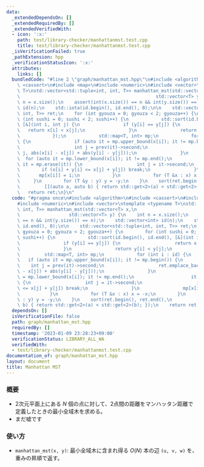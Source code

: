 ```yaml
---
data:
  _extendedDependsOn: []
  _extendedRequiredBy: []
  _extendedVerifiedWith:
  - icon: ':x:'
    path: test/library-checker/manhattanmst.test.cpp
    title: test/library-checker/manhattanmst.test.cpp
  _isVerificationFailed: true
  _pathExtension: hpp
  _verificationStatusIcon: ':x:'
  attributes:
    links: []
  bundledCode: "#line 2 \"graph/manhattan_mst.hpp\"\n#include <algorithm>\n#include\
    \ <cassert>\n#include <map>\n#include <numeric>\n#include <vector>\ntemplate <typename\
    \ T>\nstd::vector<std::tuple<int, int, T>> manhattan_mst(std::vector<T> x,\n \
    \                                                  std::vector<T> y) {\n    int\
    \ n = x.size();\n    assert(int(x.size()) == n && int(y.size()) == n);\n    std::vector<int>\
    \ id(n);\n    std::iota(id.begin(), id.end(), 0);\n\n    std::vector<std::tuple<int,\
    \ int, T>> ret;\n    for (int gyouza = 0; gyouza < 2; gyouza++) {\n        for\
    \ (int sushi = 0; sushi < 2; sushi++) {\n            std::sort(id.begin(), id.end(),\
    \ [&](int i, int j) {\n                if (y[i] == y[j]) {\n                 \
    \   return x[i] < x[j];\n                }\n                return y[i] < y[j];\n\
    \            });\n            std::map<T, int> mp;\n            for (int i : id)\
    \ {\n                if (auto it = mp.upper_bound(x[i]); it != mp.begin()) {\n\
    \                    int j = prev(it)->second;\n                    ret.emplace_back(i,\
    \ j, abs(x[i] - x[j]) + abs(y[i] - y[j]));\n                }\n              \
    \  for (auto it = mp.lower_bound(x[i]); it != mp.end();\n                    \
    \ it = mp.erase(it)) {\n                    int j = it->second;\n            \
    \        if (x[i] + y[i] <= x[j] + y[j]) break;\n                }\n         \
    \       mp[x[i]] = i;\n            }\n            for (T &x : x) x = -x;\n   \
    \     }\n        for (T &y : y) y = -y;\n    }\n    sort(ret.begin(), ret.end(),\n\
    \         [](auto a, auto b) { return std::get<2>(a) < std::get<2>(b); });\n \
    \   return ret;\n}\n"
  code: "#pragma once\n#include <algorithm>\n#include <cassert>\n#include <map>\n\
    #include <numeric>\n#include <vector>\ntemplate <typename T>\nstd::vector<std::tuple<int,\
    \ int, T>> manhattan_mst(std::vector<T> x,\n                                 \
    \                  std::vector<T> y) {\n    int n = x.size();\n    assert(int(x.size())\
    \ == n && int(y.size()) == n);\n    std::vector<int> id(n);\n    std::iota(id.begin(),\
    \ id.end(), 0);\n\n    std::vector<std::tuple<int, int, T>> ret;\n    for (int\
    \ gyouza = 0; gyouza < 2; gyouza++) {\n        for (int sushi = 0; sushi < 2;\
    \ sushi++) {\n            std::sort(id.begin(), id.end(), [&](int i, int j) {\n\
    \                if (y[i] == y[j]) {\n                    return x[i] < x[j];\n\
    \                }\n                return y[i] < y[j];\n            });\n   \
    \         std::map<T, int> mp;\n            for (int i : id) {\n             \
    \   if (auto it = mp.upper_bound(x[i]); it != mp.begin()) {\n                \
    \    int j = prev(it)->second;\n                    ret.emplace_back(i, j, abs(x[i]\
    \ - x[j]) + abs(y[i] - y[j]));\n                }\n                for (auto it\
    \ = mp.lower_bound(x[i]); it != mp.end();\n                     it = mp.erase(it))\
    \ {\n                    int j = it->second;\n                    if (x[i] + y[i]\
    \ <= x[j] + y[j]) break;\n                }\n                mp[x[i]] = i;\n \
    \           }\n            for (T &x : x) x = -x;\n        }\n        for (T &y\
    \ : y) y = -y;\n    }\n    sort(ret.begin(), ret.end(),\n         [](auto a, auto\
    \ b) { return std::get<2>(a) < std::get<2>(b); });\n    return ret;\n}"
  dependsOn: []
  isVerificationFile: false
  path: graph/manhattan_mst.hpp
  requiredBy: []
  timestamp: '2023-01-09 23:28:23+09:00'
  verificationStatus: LIBRARY_ALL_WA
  verifiedWith:
  - test/library-checker/manhattanmst.test.cpp
documentation_of: graph/manhattan_mst.hpp
layout: document
title: Manhattan MST
---
```


### 概要
- 2次元平面上にある $N$ 個の点に対して、2点間の距離をマンハッタン距離で定義したときの最小全域木を求める。
- まだ嘘です
  
### 使い方
- `manhattan_mst(x, y)`: 最小全域木に含まれ得る $O(N)$ 本の辺 `(u, v, w)` を、重みの昇順で返す。 